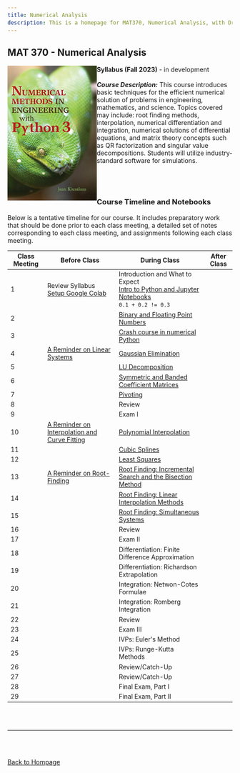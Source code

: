 ```yaml
---
title: Numerical Analysis
description: This is a homepage for MAT370, Numerical Analysis, with Dr. Gilbert at Southern New Hampshire University. This course covers numerical methods for solving problems in engineering and physics. Students will use Python to implement algorithms and analyze their performance.
---
```


## MAT 370 - Numerical Analysis

<img src="/SiteFiles/Numerical.jpg" align="left" width=200> **Syllabus (Fall 2023)** - in development<br/>
<br/>
***Course Description:*** This course introduces basic techniques for the efficient numerical solution of problems in engineering, mathematics, and science. Topics covered may include: root finding methods, interpolation, numerical differentiation and integration, numerical solutions of differential equations, and matrix theory concepts such as QR factorization and singular value decompositions. Students will utilize industry-standard software for simulations.<br/>
<br/>
<br/>
<br/>

### Course Timeline and Notebooks

Below is a tentative timeline for our course. It includes preparatory work that should be done prior to each class meeting, a detailed set of notes corresponding to each class meeting, and assignments following each class meeting. 

| Class Meeting | Before Class | During Class | After Class |
|---------------|--------------|--------------|-------------|
| 1 | Review Syllabus <br/> [Setup Google Colab](https://youtu.be/y_yRHa0nF1w) | Introduction and What to Expect <br/> [Intro to Python and Jupyter Notebooks](https://colab.research.google.com/drive/1HI1jjQwaNEvCqhO0oB6G0poNf8U0xhAR?usp=share_link) <br/> `0.1 + 0.2 != 0.3` |  |
| 2 |  | [Binary and Floating Point Numbers](https://colab.research.google.com/drive/1EkX8eT_xd_FWY5xT_cDdleOtGDXnhc5c?usp=sharing) |  |
| 3 |  | [Crash course in numerical Python](https://colab.research.google.com/drive/1MaA4oI_XMVzbItClewib7JC5yg6HExT2?usp=share_link) |  |
| 4 | [A Reminder on Linear Systems](https://colab.research.google.com/drive/1F52HxFUyLrDGVihejng_GGBj4Z5qkKTy?usp=share_link) | [Gaussian Elimination](https://colab.research.google.com/drive/1vkPJJtYTqlMljTIMkbNgaArY5gCRhf_M?usp=share_link) |  |
| 5 |  | [LU Decomposition](https://colab.research.google.com/drive/1KzEdYJ2_g5M-z5EPo1xbJBfMmG9IeKdu?usp=share_link) |  |
| 6 |  | [Symmetric and Banded Coefficient Matrices](https://colab.research.google.com/drive/1KzZTk4XlEZeIIZ9kkjEf7D7N-NHPpFAQ?usp=share_link) |  |
| 7 |  | [Pivoting](https://colab.research.google.com/drive/1J280pKDfqORfCTilFEZ5sNq7RV-NXFct?usp=share_link) |  |
| 8 |  | Review |  |
| 9 |  | Exam I |  |
| 10 | [A Reminder on Interpolation and Curve Fitting](https://colab.research.google.com/drive/1d4O2oYnmTaohrYTol0lRlBgL-dUam--4?usp=share_link) | [Polynomial Interpolation](https://colab.research.google.com/drive/1b3tsjx216S9tquclHCw8wVACbo-sEVUK?usp=share_link) |  |
| 11 |  | [Cubic Splines](https://colab.research.google.com/drive/1lHM4cLSnqGaSC0Emtk8dUlGS_Y78vtGE?usp=share_link) |  |
| 12 |  | [Least Squares](https://colab.research.google.com/drive/1nuIxSYIymLH70FVZDHUstt5pOrG3i66a?usp=share_link) |  |
| 13 | [A Reminder on Root-Finding](https://colab.research.google.com/drive/13INH6NOkf4-TWlgVMWqN78NqUv4BAQLg?usp=share_link) | [Root Finding: Incremental Search and the Bisection Method](https://colab.research.google.com/drive/1ERp1VyGwatckBBIh7EyQlh1k7-mRTGI0?usp=share_link) |  |
| 14 |  | [Root Finding: Linear Interpolation Methods](https://colab.research.google.com/drive/1VXdLruu7fOtEa3S24Wszp_5s2bfSBx1l?usp=share_link) |  |
| 15 |  | [Root Finding: Simultaneous Systems](https://colab.research.google.com/drive/1-WrhpjVh4JMPQAOKmZ_HkjhlLSJSqFXM?usp=share_link) |  |
| 16 |  | Review |  |
| 17 |  | Exam II |  |
| 18 |  | Differentiation: Finite Difference Approximation |  |
| 19 |  | Differentiation: Richardson Extrapolation |  |
| 20 |  | Integration: Netwon-Cotes Formulae |  |
| 21 |  | Integration: Romberg Integration |  |
| 22 |  | Review |  |
| 23 |  | Exam III |  |
| 24 |  | IVPs: Euler's Method |  |
| 25 |  | IVPs: Runge-Kutta Methods |  |
| 26 |  | Review/Catch-Up |  |
| 27 |  | Review/Catch-Up |  |
| 28 |  | Final Exam, Part I |  |
| 29 |  | Final Exam, Part II |  |

<br/>
<br/>

***

<br/>
<br/>

[Back to Hompage](https://agmath.github.io/)

